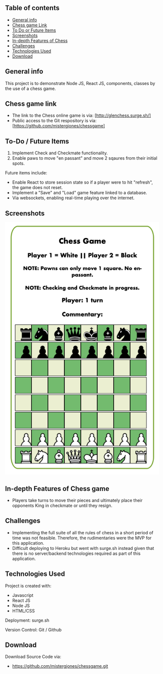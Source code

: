 ## Table of contents

-   [General info](#general-info)
-   [Chess game Link](#Chess-game-link)
-   [To Do or Future Items](#to-do)
-   [Screenshots](#screenshots)
-   [In-depth Features of Chess](#in-depth-features-of-BeerBuddy)
-   [Challenges](#challenges)
-   [Technologies Used](#technologies-used)
-   [Download](#download)

## General info

This project is to demonstrate Node JS, React JS, components, classes by the use of a chess game.

## Chess game link

-   The link to the Chess online game is via:
    [http://glenchess.surge.sh/]
-   Public access to the Git respository is via:
    [https://github.com/mistergjones/chessgame]

## To-Do / Future Items

1. Implement Check and Checkmate functionality.
2. Enable paws to move "en passant" and move 2 sqaures from their initial spots.

Future items include:

-   Enable React to store session state so if a player were to hit "refresh", the game does not reset.
-   Implement a "Save" and "Load" game feature linked to a database.
-   Via websockets, enabling real-time playing over the internet.

## Screenshots

![Example screenshot](screenshot.png)

## In-depth Features of Chess game

-   Players take turns to move their pieces and ultimately place their opponents King in checkmate or until they resign.

## Challenges

-   Implementing the full suite of all the rules of chess in a short period of time was not feasible. Therefore, the rudimentaries were the MVP for this application.
-   Difficult deploying to Heroku but went with surge.sh instead given that there is no server/backend technologies required as part of this application.

## Technologies Used

Project is created with:

-   Javascript
-   React JS
-   Node JS
-   HTML/CSS

Deployment: surge.sh

Version Control: Git / Github

## Download

Download Source Code via:

-   https://github.com/mistergjones/chessgame.git
